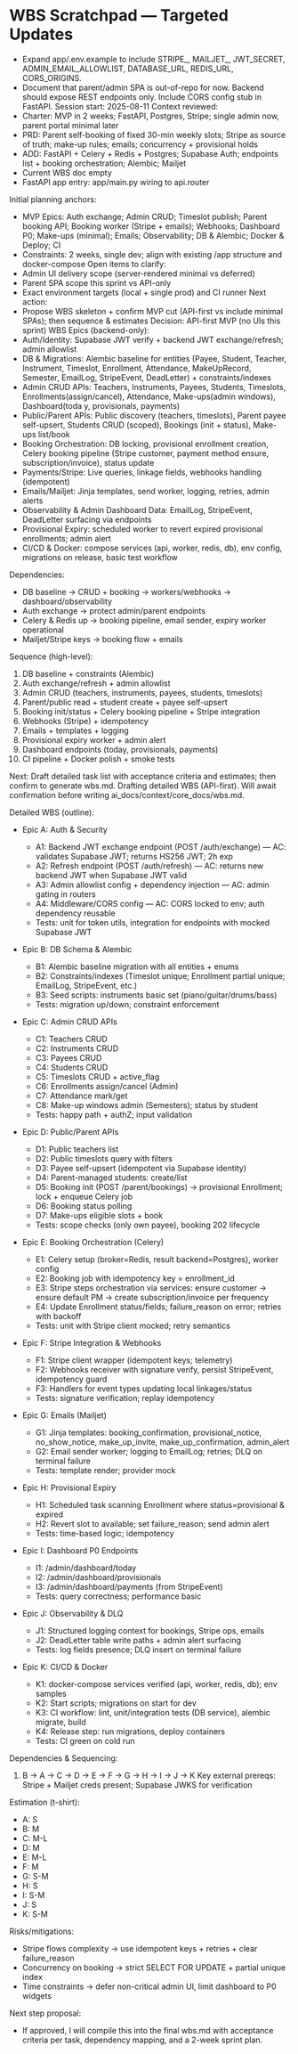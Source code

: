 
# WBS Scratchpad — Targeted Updates

- Expand app/.env.example to include STRIPE_, MAILJET_, JWT_SECRET, ADMIN_EMAIL_ALLOWLIST, DATABASE_URL, REDIS_URL, CORS_ORIGINS.
- Document that parent/admin SPA is out-of-repo for now. Backend should expose REST endpoints only. Include CORS config stub in FastAPI.
Session start: 2025-08-11
Context reviewed:
- Charter: MVP in 2 weeks; FastAPI, Postgres, Stripe; single admin now, parent portal minimal later
- PRD: Parent self-booking of fixed 30-min weekly slots; Stripe as source of truth; make-up rules; emails; concurrency + provisional holds
- ADD: FastAPI + Celery + Redis + Postgres; Supabase Auth; endpoints list + booking orchestration; Alembic; Mailjet
- Current WBS doc empty
- FastAPI app entry: app/main.py wiring to api.router

Initial planning anchors:
- MVP Epics: Auth exchange; Admin CRUD; Timeslot publish; Parent booking API; Booking worker (Stripe + emails); Webhooks; Dashboard P0; Make-ups (minimal); Emails; Observability; DB & Alembic; Docker & Deploy; CI
- Constraints: 2 weeks, single dev; align with existing /app structure and docker-compose
Open items to clarify:
- Admin UI delivery scope (server-rendered minimal vs deferred)
- Parent SPA scope this sprint vs API-only
- Exact environment targets (local + single prod) and CI runner
Next action:
- Propose WBS skeleton + confirm MVP cut (API-first vs include minimal SPAs); then sequence & estimates
Decision: API-first MVP (no UIs this sprint)
WBS Epics (backend-only):
- Auth/Identity: Supabase JWT verify + backend JWT exchange/refresh; admin allowlist
- DB & Migrations: Alembic baseline for entities (Payee, Student, Teacher, Instrument, Timeslot, Enrollment, Attendance, MakeUpRecord, Semester, EmailLog, StripeEvent, DeadLetter) + constraints/indexes
- Admin CRUD APIs: Teachers, Instruments, Payees, Students, Timeslots, Enrollments(assign/cancel), Attendance, Make-ups(admin windows), Dashboard(toda y, provisionals, payments)
- Public/Parent APIs: Public discovery (teachers, timeslots), Parent payee self-upsert, Students CRUD (scoped), Bookings (init + status), Make-ups list/book
- Booking Orchestration: DB locking, provisional enrollment creation, Celery booking pipeline (Stripe customer, payment method ensure, subscription/invoice), status update
- Payments/Stripe: Live queries, linkage fields, webhooks handling (idempotent)
- Emails/Mailjet: Jinja templates, send worker, logging, retries, admin alerts
- Observability & Admin Dashboard Data: EmailLog, StripeEvent, DeadLetter surfacing via endpoints
- Provisional Expiry: scheduled worker to revert expired provisional enrollments; admin alert
- CI/CD & Docker: compose services (api, worker, redis, db), env config, migrations on release, basic test workflow

Dependencies:
- DB baseline → CRUD + booking → workers/webhooks → dashboard/observability
- Auth exchange → protect admin/parent endpoints
- Celery & Redis up → booking pipeline, email sender, expiry worker operational
- Mailjet/Stripe keys → booking flow + emails

Sequence (high-level):
1) DB baseline + constraints (Alembic)
2) Auth exchange/refresh + admin allowlist
3) Admin CRUD (teachers, instruments, payees, students, timeslots)
4) Parent/public read + student create + payee self-upsert
5) Booking init/status + Celery booking pipeline + Stripe integration
6) Webhooks (Stripe) + idempotency
7) Emails + templates + logging
8) Provisional expiry worker + admin alert
9) Dashboard endpoints (today, provisionals, payments)
10) CI pipeline + Docker polish + smoke tests

Next: Draft detailed task list with acceptance criteria and estimates; then confirm to generate wbs.md.
Drafting detailed WBS (API-first). Will await confirmation before writing ai_docs/context/core_docs/wbs.md.

Detailed WBS (outline):
- Epic A: Auth & Security
  - A1: Backend JWT exchange endpoint (POST /auth/exchange) — AC: validates Supabase JWT; returns HS256 JWT; 2h exp
  - A2: Refresh endpoint (POST /auth/refresh) — AC: returns new backend JWT when Supabase JWT valid
  - A3: Admin allowlist config + dependency injection — AC: admin gating in routers
  - A4: Middleware/CORS config — AC: CORS locked to env; auth dependency reusable
  - Tests: unit for token utils, integration for endpoints with mocked Supabase JWT

- Epic B: DB Schema & Alembic
  - B1: Alembic baseline migration with all entities + enums
  - B2: Constraints/indexes (Timeslot unique; Enrollment partial unique; EmailLog, StripeEvent, etc.)
  - B3: Seed scripts: instruments basic set (piano/guitar/drums/bass)
  - Tests: migration up/down; constraint enforcement

- Epic C: Admin CRUD APIs
  - C1: Teachers CRUD
  - C2: Instruments CRUD
  - C3: Payees CRUD
  - C4: Students CRUD
  - C5: Timeslots CRUD + active_flag
  - C6: Enrollments assign/cancel (Admin)
  - C7: Attendance mark/get
  - C8: Make-up windows admin (Semesters); status by student
  - Tests: happy path + authZ; input validation

- Epic D: Public/Parent APIs
  - D1: Public teachers list
  - D2: Public timeslots query with filters
  - D3: Payee self-upsert (idempotent via Supabase identity)
  - D4: Parent-managed students: create/list
  - D5: Booking init (POST /parent/bookings) → provisional Enrollment; lock + enqueue Celery job
  - D6: Booking status polling
  - D7: Make-ups eligible slots + book
  - Tests: scope checks (only own payee), booking 202 lifecycle

- Epic E: Booking Orchestration (Celery)
  - E1: Celery setup (broker=Redis, result backend=Postgres), worker config
  - E2: Booking job with idempotency key = enrollment_id
  - E3: Stripe steps orchestration via services: ensure customer → ensure default PM → create subscription/invoice per frequency
  - E4: Update Enrollment status/fields; failure_reason on error; retries with backoff
  - Tests: unit with Stripe client mocked; retry semantics

- Epic F: Stripe Integration & Webhooks
  - F1: Stripe client wrapper (idempotent keys; telemetry)
  - F2: Webhooks receiver with signature verify, persist StripeEvent, idempotency guard
  - F3: Handlers for event types updating local linkages/status
  - Tests: signature verification; replay idempotency

- Epic G: Emails (Mailjet)
  - G1: Jinja templates: booking_confirmation, provisional_notice, no_show_notice, make_up_invite, make_up_confirmation, admin_alert
  - G2: Email sender worker; logging to EmailLog; retries; DLQ on terminal failure
  - Tests: template render; provider mock

- Epic H: Provisional Expiry
  - H1: Scheduled task scanning Enrollment where status=provisional & expired
  - H2: Revert slot to available; set failure_reason; send admin alert
  - Tests: time-based logic; idempotency

- Epic I: Dashboard P0 Endpoints
  - I1: /admin/dashboard/today
  - I2: /admin/dashboard/provisionals
  - I3: /admin/dashboard/payments (from StripeEvent)
  - Tests: query correctness; performance basic

- Epic J: Observability & DLQ
  - J1: Structured logging context for bookings, Stripe ops, emails
  - J2: DeadLetter table write paths + admin alert surfacing
  - Tests: log fields presence; DLQ insert on terminal failure

- Epic K: CI/CD & Docker
  - K1: docker-compose services verified (api, worker, redis, db); env samples
  - K2: Start scripts; migrations on start for dev
  - K3: CI workflow: lint, unit/integration tests (DB service), alembic migrate, build
  - K4: Release step: run migrations, deploy containers
  - Tests: CI green on cold run

Dependencies & Sequencing:
1) B → A → C → D → E → F → G → H → I → J → K
Key external prereqs: Stripe + Mailjet creds present; Supabase JWKS for verification

Estimation (t-shirt):
- A: S
- B: M
- C: M-L
- D: M
- E: M-L
- F: M
- G: S-M
- H: S
- I: S-M
- J: S
- K: S-M

Risks/mitigations:
- Stripe flows complexity → use idempotent keys + retries + clear failure_reason
- Concurrency on booking → strict SELECT FOR UPDATE + partial unique index
- Time constraints → defer non-critical admin UI, limit dashboard to P0 widgets

Next step proposal:
- If approved, I will compile this into the final wbs.md with acceptance criteria per task, dependency mapping, and a 2-week sprint plan.